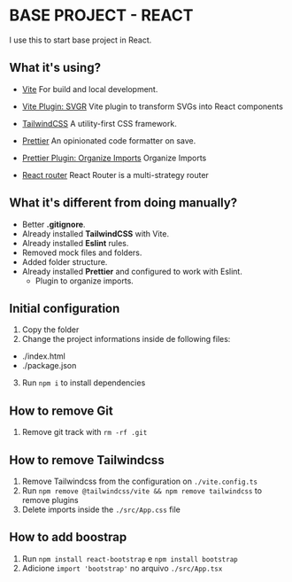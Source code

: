# BASE PROJECT - REACT

I use this to start base project in React.

## What it's using?

- [Vite](https://vitejs.dev/)
  For build and local development.

- [Vite Plugin: SVGR](https://github.com/pd4d10/vite-plugin-svgr)
  Vite plugin to transform SVGs into React components

- [TailwindCSS](https://tailwindcss.com/)
  A utility-first CSS framework.

- [Prettier](https://prettier.io/)
  An opinionated code formatter on save.

- [Prettier Plugin: Organize Imports](https://github.com/simonhaenisch/prettier-plugin-organize-imports)
  Organize Imports

- [React router](https://github.com/remix-run/react-router)
  React Router is a multi-strategy router

## What it's different from doing manually?

- Better **.gitignore**.
- Already installed **TailwindCSS** with Vite.
- Already installed **Eslint** rules.
- Removed mock files and folders.
- Added folder structure.
- Already installed **Prettier** and configured to work with Eslint.
  - Plugin to organize imports.

## Initial configuration

1. Copy the folder
2. Change the project informations inside de following files:

- ./index.html
- ./package.json

3. Run `npm i` to install dependencies

## How to remove Git

1. Remove git track with `rm -rf .git`

## How to remove Tailwindcss

1. Remove Tailwindcss from the configuration on `./vite.config.ts`
2. Run `npm remove @tailwindcss/vite && npm remove tailwindcss` to remove plugins
3. Delete imports inside the `./src/App.css` file

## How to add boostrap

1. Run `npm install react-bootstrap` e `npm install bootstrap`
2. Adicione `import 'bootstrap'` no arquivo `./src/App.tsx`
